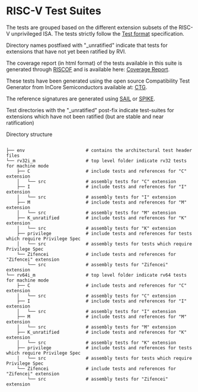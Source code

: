 # RISC-V Test Suites

The tests are grouped based on the different extension subsets of the RISC-V unprivileged ISA.
The tests strictly follow the [Test format](../spec/TestFormatSpec.adoc) specification.

Directory names postfixed with "\_unratified" indicate that tests for extensions that have not yet
been ratified by RVI.

The coverage report (in html format) of the tests available in this suite is generated through
[RISCOF](https://gitlab.com/incoresemi/riscof) and is available here: [Coverage Report](../coverage/).

These tests have been generated using the open source Compatibility Test Generator from InCore Semiconductors available 
at: [CTG](https://github.com/riscv/riscv-ctg).

The reference signatures are generated using [SAIL](https://github.com/rems-project/sail-riscv) or
[SPIKE](https://github.com/riscv/riscv-isa-sim).

Test directories with the "\_unratified" post-fix indicate test-suites for extensions which have not been
ratified (but are stable and near ratification)

Directory structure
```

├── env                       # contains the architectural test header files
└── rv32i_m                   # top level folder indicate rv32 tests for machine mode
    ├── C                     # include tests and references for "C" extension
    │   └── src               # assembly tests for "C" extension
    ├── I                     # include tests and references for "I" extension
    │   └── src               # assembly tests for "I" extension
    ├── M                     # include tests and references for "M" extension
    │   └── src               # assembly tests for "M" extension
    ├── K_unratified          # include tests and references for "K" extension
    │   └── src               # assembly tests for "K" extension
    ├── privilege             # include tests and references for tests which require Privilege Spec 
    │   └── src               # assembly tests for tests which require Privilege Spec
    └── Zifencei              # include tests and references for "Zifencei" extension
        └── src               # assembly tests for "Zifencei" extension
└── rv64i_m                   # top level folder indicate rv64 tests for machine mode
    ├── C                     # include tests and references for "C" extension
    │   └── src               # assembly tests for "C" extension
    ├── I                     # include tests and references for "I" extension
    │   └── src               # assembly tests for "I" extension
    ├── M                     # include tests and references for "M" extension
    │   └── src               # assembly tests for "M" extension
    ├── K_unratified          # include tests and references for "K" extension
    │   └── src               # assembly tests for "K" extension
    ├── privilege             # include tests and references for tests which require Privilege Spec 
    │   └── src               # assembly tests for tests which require Privilege Spec
    └── Zifencei              # include tests and references for "Zifencei" extension
        └── src               # assembly tests for "Zifencei" extension
```
